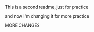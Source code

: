 This is a second readme, just for practice

and now I'm changing it for more practice

MORE CHANGES
